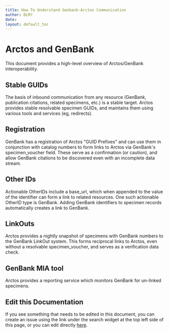 ```yaml
---
title: How To Understand Genbank-Arctos Communication
author: DLM?
date: 
layout: default_toc
---
```

# Arctos and GenBank

This document provides a high-level overview of Arctos/GenBank interoperability.

## Stable GUIDs

The basis of inbound communication from any resource (GenBank, publication citations, related specimens, etc.) is
a stable target. Arctos provides stable resolvable specimen GUIDs, and maintains them using various tools and
services (eg, redirects).

## Registration

GenBank has a registration of Arctos "GUID Prefixes" and can use them in conjunction with catalog numbers
 to form links to Arctos via GenBank's specimen_voucher field.
These serve as a confirmation (or caution), and allow GenBank citations to be discovered even with an incomplete data stream.

## Other IDs

Actionable OtherIDs include a base_url, which when appended to the value of the identifier can form a link to related
resources. One such actionable OtherID type is GenBank. Adding GenBank identifiers to specimen records automatically creates
a link to GenBank.

## LinkOuts

Arctos provides a nightly snapshot of specimens with GenBank numbers to the GenBank LinkOut system. This forms reciprocal
links to Arctos, even without a resolvable specimen_voucher, and serves as a verification data check.

## GenBank MIA tool

Arctos provides a reporting service which monitors GenBank for un-linked specimens.

## Edit this Documentation

If you see something that needs to be edited in this document, you can create an issue using the link under the search widget at the top left side of this page, or you can edit directly <a href="https://github.com/ArctosDB/documentation-wiki/edit/gh-pages/_how_to/Genbank-Communication.markdown" target="_blank">here</a>.
